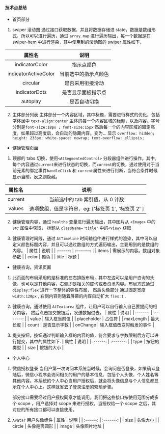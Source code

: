 #### 技术点总结

- 首页部分

1. swiper 滚动图
   通过接口获取数据，并且将数据存储进 state，数据是数组形式，所以可以进行遍历，通过 `array.map` 进行遍历输出，每一个数据是在 swiper-item 中进行渲染，其中使用到的滚动图的 swiper 属性如下，

|        属性名        |         说明         |
| :------------------: | :------------------: |
|    indicatorColor    |      指示点颜色      |
| indicatorActiveColor | 当前选中的指示点颜色 |
|       circular       |   是否采用衔接滑动   |
|    indicatorDots     |  是否显示面板指示点  |
|       autoplay       |     是否自动切换     |

2. 主体部分列表
   主体部分一个内容区域，其中标题，需要进行样式的优化，包括字体居中 `text-align:center`
   主体的每一个内容区域的标题，以及内容，字号分别是`font-size:18px ; font-size:15px`
   然后每一个的内容区域的固定高度，如果超过高度后，会自动的隐藏内容，变为... 显示
   `overflow: hidden; height: 233px; white-space: nowrap; text-overflow: ellipsis;`

- 健康管理页面

1. 顶部的 tabs 切换，使用`<AtSegmentedControl>` 分段器组件进行操作，其中，每个内容通过`current`来进行状态的切换，而`current`的切换，通过使用对于当前元素的绑定事件`handleClick` 和 `current`属性来进行判断，当符合条件时候显示当前，反之则隐藏。

| 属性名  |                        说明                         |
| :-----: | :-------------------------------------------------: |
| current |          当前选中的 tab 索引值，从 0 计数           |
| values  | 选项数组，值是字符串，eg: ['标签页 1', '标签页 2' ] |

2. 健康管理内容，通过 `healths` 变量进行遍历输出，其中图片从 `<Image>` 中的 src 属性中获取， 标题从 `className='title'` 中的`<View>` 获取

3. 健康管理时间线，通过 `AtTimeline` 时间轴组件进行样式的渲染，其中可以自定义颜色标题内容，并且可以通过数组的方式遍历输出，主要用到的是数组的内容。
   | 属性 | 说明 |
   | :------: | :-------: |
   | items | 需展示的内容。数组对象参数 |
   | color | 颜色 |
   | title | 标题 |

- 健康咨询，资讯页面

1. 此页面的布局采用的是标准的左右排版布局，其中左边可以是用户咨询的头像，也可以是其他内容，右侧即是相关的咨询或者资讯内容。布局方式通过 `display:flex` 进行一下整体的弹性布局， 然后头像部分 通过固定宽度 `width:120px` , 右侧内容则随着屏幕的内容自动扩大 `flex:1` .
2. 健康咨询，通过使用 `AtTextarea` 组件，让用户可以自行输入自己要提问的相关内容， 然后点击提交按钮后，发送数据过去。
   | 属性 | 说明 |
   | :------: | :-------: |
   | value | 输入框当前值 |
   | placeholder | 占位符 |
   | maxLength | 最大长度 |
   | count | 是否显示字数 |
   | onChange | 输入框值改变时触发的事件 |

3. 提交按钮，按钮通过判断输入框的内容的值，符合要求与字数限制后方可以进行提交，其中的属性如下.
   | 属性 | 说明 |
   | :------: | :-------: |
   | type | 按钮的类型 |
   | size | 按钮的大小 |

- 个人中心

1. 微信授权登录
   当用户第一次访问本系统当时候，会询问是否登录，如果确认登陆后，微信小程序会访问相关的用户的基本信息，包括个人头像，个人姓名等其他内容。本系统的个人中心当用户授权后，就会将头像信息与个人信息都显示在个人中心上。这样就省去了登录注册的繁琐步骤。

   部分接口需要经过用户授权同意才能调用。我们把这些接口按使用范围分成多个 scope ，用户选择对 scope 来进行授权，当授权给一个 scope 之后，其对应的所有接口都可以直接使用。

2. `Avatar` 用户头像组件
   | 属性 | 说明 |
   | :------: | :-------: |
   | size | 头像大小 |
   | circle | 头像是否圆形 |
   | image | 头像图片地址 |

